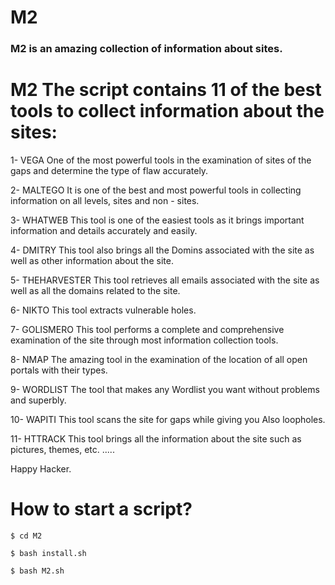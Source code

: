 # M2

### M2 is an amazing collection of information about sites.

# M2 The script contains 11 of the best tools to collect information about the sites:
1- VEGA
One of the most powerful tools in the examination of sites of the gaps and determine the type of flaw accurately.

2- MALTEGO 
It is one of the best and most powerful tools in collecting information on all levels, sites and non - sites.

3- WHATWEB
This tool is one of the easiest tools as it brings important information and details accurately and easily.

4- DMITRY
This tool also brings all the Domins associated with the site as well as other information about the site.

5- THEHARVESTER
This tool retrieves all emails associated with the site as well as all the domains related to the site.

6- NIKTO
This tool extracts vulnerable holes.

7- GOLISMERO 
This tool performs a complete and comprehensive examination of the site through most information collection tools.

8- NMAP
The amazing tool in the examination of the location of all open portals with their types.

9- WORDLIST
The tool that makes any Wordlist you want without problems and superbly.

10- WAPITI 
This tool scans the site for gaps while giving you
Also loopholes.

11- HTTRACK
This tool brings all the information about the site such as pictures, themes, etc. .....

Happy Hacker.


# How to start a script?
```
$ cd M2

$ bash install.sh

$ bash M2.sh

